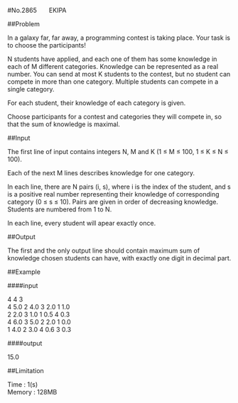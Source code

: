 #No.2865 &nbsp;&nbsp;&nbsp;&nbsp;&nbsp;&nbsp;EKIPA

##Problem

In a galaxy far, far away, a programming contest is taking place. Your task is to choose the participants!   

N students have applied, and each one of them has some knowledge in each of M different categories. Knowledge can be represented as a real number. You can send at most K students to the contest, but no student can compete in more than one category. Multiple students can compete in a single category.  

For each student, their knowledge of each category is given.   

Choose participants for a contest and categories they will compete in, so that the sum of knowledge is maximal. 

##Input

The first line of input contains integers N, M and K (1 ≤ M ≤ 100, 1 ≤ K ≤ N ≤ 100).   

Each of the next M lines describes knowledge for one category.  

In each line, there are N pairs (i, s), where i is the index of the student, and s is a positive real number representing their knowledge of corresponding category (0 ≤ s ≤ 10). Pairs are given in order of decreasing knowledge. Students are numbered from 1 to N.  

In each line, every student will apear exactly once. 



##Output

The first and the only output line should contain maximum sum of knowledge chosen students can have, with exactly one digit in decimal part.   
 
##Example

####input

4 4 3  
4 5.0 2 4.0 3 2.0 1 1.0  
2 2.0 3 1.0 1 0.5 4 0.3  
4 6.0 3 5.0 2 2.0 1 0.0  
1 4.0 2 3.0 4 0.6 3 0.3

####output

15.0  

##Limitation

Time : 1(s)  
Memory : 128MB
